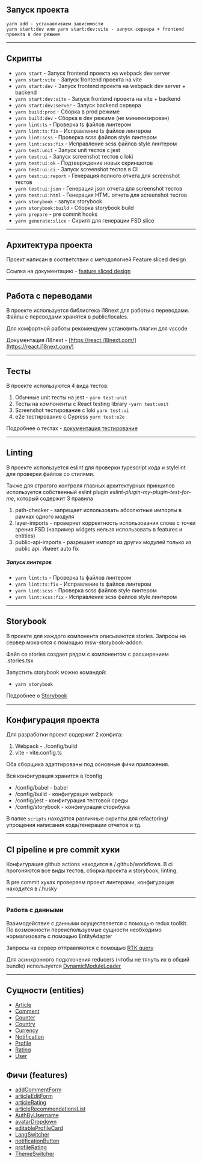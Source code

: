 ## Запуск проекта

```
yarn add - устанавливаем зависимости
yarn start:dev или yarn start:dev:vite - запуск сервера + frontend проекта в dev режиме
```

----

## Скрипты

- `yarn start` - Запуск frontend проекта на webpack dev server
- `yarn start:vite` - Запуск frontend проекта на vite
- `yarn start:dev` - Запуск frontend проекта на webpack dev server + backend
- `yarn start:dev:vite` - Запуск frontend проекта на vite + backend
- `yarn start:dev:server` - Запуск backend сервера
- `yarn build:prod` - Сборка в prod режиме
- `yarn build:dev` - Сборка в dev режиме (не минимизирован)
- `yarn lint:ts` - Проверка ts файлов линтером
- `yarn lint:ts:fix` - Исправление ts файлов линтером
- `yarn lint:scss` - Проверка scss файлов style линтером
- `yarn lint:scss:fix` - Исправление scss файлов style линтером
- `yarn test:unit` - Запуск unit тестов с jest
- `yarn test:ui` - Запуск screenshot тестов с loki
- `yarn test:ui:ok` - Подтверждение новых скриншотов
- `yarn test:ui:ci` - Запуск screenshot тестов в CI
- `yarn test:ui:report` - Генерация полного отчета для screenshot тестов
- `yarn test:ui:json` - Генерация json отчета для screenshot тестов
- `yarn test:ui:html` - Генерация HTML отчета для screenshot тестов
- `yarn storybook` - запуск storybook
- `yarn storybook:build` - Сборка storybook build
- `yarn prepare` - pre commit hooks
- `yarn generate:slice` - Скрипт для генерации FSD slice

----

## Архитектура проекта

Проект написан в соответствии с методологией Feature sliced design

Ссылка на документацию - [feature sliced design](https://feature-sliced.design/docs/get-started/tutorial)

----

## Работа с переводами

В проекте используется библиотека i18next для работы с переводами.
Файлы с переводами хранятся в public/locales.

Для комфортной работы рекомендуем установить плагин для vscode

Документация i18next - [https://react.i18next.com/](https://react.i18next.com/)

----

## Тесты

В проекте используются 4 вида тестов:
1) Обычные unit тесты на jest - `yarn test:unit`
2) Тесты на компоненты с React testing library -`yarn test:unit`
3) Screenshot тестирование с loki `yarn test:ui`
4) e2e тестирование с Cypress `yarn test:e2e`

Подробнее о тестах - [документация тестирование](/docs/tests.md)

----

## Linting

В проекте используется eslint для проверки typescript кода и stylelint для проверки файлов со стилями.

Также для строгого контроля главных архитектурных принципов
используется собственный eslint plugin *eslint-plugin-my-plugin-test-for-me*,
который содержит 3 правила
1) path-checker - запрещает использовать абсолютные импорты в рамках одного модуля
2) layer-imports - проверяет корректность использования слоев с точки зрения FSD
   (например widgets нельзя использовать в features и entities)
3) public-api-imports - разрешает импорт из других модулей только из public api. Имеет auto fix

##### Запуск линтеров
- `yarn lint:ts` - Проверка ts файлов линтером
- `yarn lint:ts:fix` - Исправление ts файлов линтером
- `yarn lint:scss` - Проверка scss файлов style линтером
- `yarn lint:scss:fix` - Исправление scss файлов style линтером

----
## Storybook

В проекте для каждого компонента описываются stories.
Запросы на сервер мокаются с помощью msw-storybook-addon.

Файл со stories создает рядом с компонентом с расширением .stories.tsx

Запустить storybook можно командой:
- `yarn storybook`

Подробнее о [Storybook](/docs/storybook.md)

----

## Конфигурация проекта

Для разработки проект содержит 2 конфига:
1. Webpack - ./config/build
2. vite - vite.config.ts

Оба сборщика адаптированы под основные фичи приложения.

Вся конфигурация хранится в /config
- /config/babel - babel
- /config/build - конфигурация webpack
- /config/jest - конфигурация тестовой среды
- /config/storybook - конфигурация сторибука

В папке `scripts` находятся различные скрипты для refactoring/упрощения написания кода/генерации отчетов и тд.

----

## CI pipeline и pre commit хуки

Конфигурация github actions находится в /.github/workflows.
В ci прогоняются все виды тестов, сборка проекта и storybook, linting.

В pre commit хуках проверяем проект линтерами, конфигурация находится в /.husky

----

### Работа с данными

Взаимодействие с данными осуществляется с помощью redux toolkit.
По возможности переиспользуемые сущности необходимо нормализовать с помощью EntityAdapter

Запросы на сервер отправляются с помощью [RTK query](/src/shared/api/rtkApi.ts)

Для асинхронного подключения reducers (чтобы не тянуть их в общий bundle) используется
[DynamicModuleLoader](/src/shared/lib/components/DynamicModuleLoader/DynamicModuleLoader.tsx)

----


## Сущности (entities)

- [Article](/src/entities/Article)
- [Comment](/src/entities/Comment)
- [Counter](/src/entities/Counter)
- [Country](/src/entities/Country)
- [Currency](/src/entities/Currency)
- [Notification](/src/entities/Notification)
- [Profile](/src/entities/Profile)
- [Rating](/src/entities/Rating)
- [User](/src/entities/User)

## Фичи (features)

- [addCommentForm](/src/features/addCommentForm)
- [articleEditForm](/src/features/articleEditForm)
- [articleRating](/src/features/articleRating)
- [articleRecommendationsList](/src/features/articleRecommendationsList)
- [AuthByUsername](/src/features/AuthByUsername)
- [avatarDropdown](/src/features/avatarDropdown)
- [editableProfileCard](/src/features/editableProfileCard)
- [LangSwitcher](/src/features/LangSwithcer)
- [notificationButton](/src/features/notificationButton)
- [profileRating](/src/features/profileRating)
- [ThemeSwitcher](/src/features/ThemeSwitcher)
